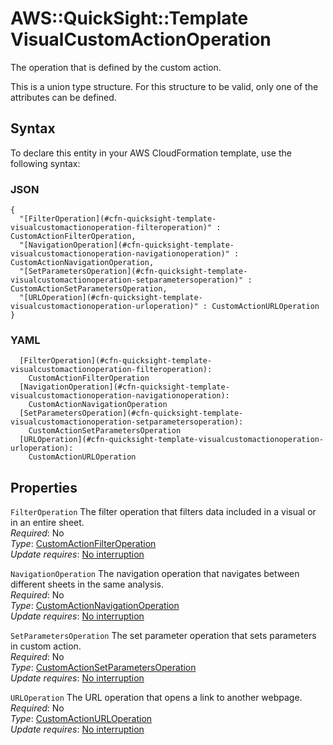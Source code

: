 # AWS::QuickSight::Template VisualCustomActionOperation<a name="aws-properties-quicksight-template-visualcustomactionoperation"></a>

The operation that is defined by the custom action\.

This is a union type structure\. For this structure to be valid, only one of the attributes can be defined\.

## Syntax<a name="aws-properties-quicksight-template-visualcustomactionoperation-syntax"></a>

To declare this entity in your AWS CloudFormation template, use the following syntax:

### JSON<a name="aws-properties-quicksight-template-visualcustomactionoperation-syntax.json"></a>

```
{
  "[FilterOperation](#cfn-quicksight-template-visualcustomactionoperation-filteroperation)" : CustomActionFilterOperation,
  "[NavigationOperation](#cfn-quicksight-template-visualcustomactionoperation-navigationoperation)" : CustomActionNavigationOperation,
  "[SetParametersOperation](#cfn-quicksight-template-visualcustomactionoperation-setparametersoperation)" : CustomActionSetParametersOperation,
  "[URLOperation](#cfn-quicksight-template-visualcustomactionoperation-urloperation)" : CustomActionURLOperation
}
```

### YAML<a name="aws-properties-quicksight-template-visualcustomactionoperation-syntax.yaml"></a>

```
  [FilterOperation](#cfn-quicksight-template-visualcustomactionoperation-filteroperation): 
    CustomActionFilterOperation
  [NavigationOperation](#cfn-quicksight-template-visualcustomactionoperation-navigationoperation): 
    CustomActionNavigationOperation
  [SetParametersOperation](#cfn-quicksight-template-visualcustomactionoperation-setparametersoperation): 
    CustomActionSetParametersOperation
  [URLOperation](#cfn-quicksight-template-visualcustomactionoperation-urloperation): 
    CustomActionURLOperation
```

## Properties<a name="aws-properties-quicksight-template-visualcustomactionoperation-properties"></a>

`FilterOperation`  <a name="cfn-quicksight-template-visualcustomactionoperation-filteroperation"></a>
The filter operation that filters data included in a visual or in an entire sheet\.  
*Required*: No  
*Type*: [CustomActionFilterOperation](aws-properties-quicksight-template-customactionfilteroperation.md)  
*Update requires*: [No interruption](https://docs.aws.amazon.com/AWSCloudFormation/latest/UserGuide/using-cfn-updating-stacks-update-behaviors.html#update-no-interrupt)

`NavigationOperation`  <a name="cfn-quicksight-template-visualcustomactionoperation-navigationoperation"></a>
The navigation operation that navigates between different sheets in the same analysis\.  
*Required*: No  
*Type*: [CustomActionNavigationOperation](aws-properties-quicksight-template-customactionnavigationoperation.md)  
*Update requires*: [No interruption](https://docs.aws.amazon.com/AWSCloudFormation/latest/UserGuide/using-cfn-updating-stacks-update-behaviors.html#update-no-interrupt)

`SetParametersOperation`  <a name="cfn-quicksight-template-visualcustomactionoperation-setparametersoperation"></a>
The set parameter operation that sets parameters in custom action\.  
*Required*: No  
*Type*: [CustomActionSetParametersOperation](aws-properties-quicksight-template-customactionsetparametersoperation.md)  
*Update requires*: [No interruption](https://docs.aws.amazon.com/AWSCloudFormation/latest/UserGuide/using-cfn-updating-stacks-update-behaviors.html#update-no-interrupt)

`URLOperation`  <a name="cfn-quicksight-template-visualcustomactionoperation-urloperation"></a>
The URL operation that opens a link to another webpage\.  
*Required*: No  
*Type*: [CustomActionURLOperation](aws-properties-quicksight-template-customactionurloperation.md)  
*Update requires*: [No interruption](https://docs.aws.amazon.com/AWSCloudFormation/latest/UserGuide/using-cfn-updating-stacks-update-behaviors.html#update-no-interrupt)